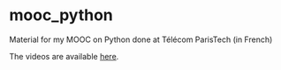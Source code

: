 # mooc_python

Material for my MOOC on Python done at Télécom ParisTech (in French)

The videos are available [here](https://www.dropbox.com/sh/eoow3tdz4kfx5xv/AACcUqCK2Nbnh0ImnEmX1cD0a?dl=0).

